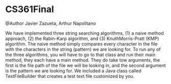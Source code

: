 # CS361Final
@Author Javier Zazueta, Arthur Napolitano

We have implemented three string searching algorithms, (1) a naive method approach,
(2) the Rabin-Karp algorithm, and (3) KnuthMorris-Pratt (KMP) algorithm.
The naive method simply compares every character in the file with the characters in the string (pattern) we
are looking for. To run any of the three algorithms, you will have to go to that class and run their main method,
they each have a main method. They do take tow arguments, the first is the file path of the file we will be looking in,
and the second argument is the pattern we are looking for.  We included a Java class called TestFileBuilder that
creates a test text file customized by you.